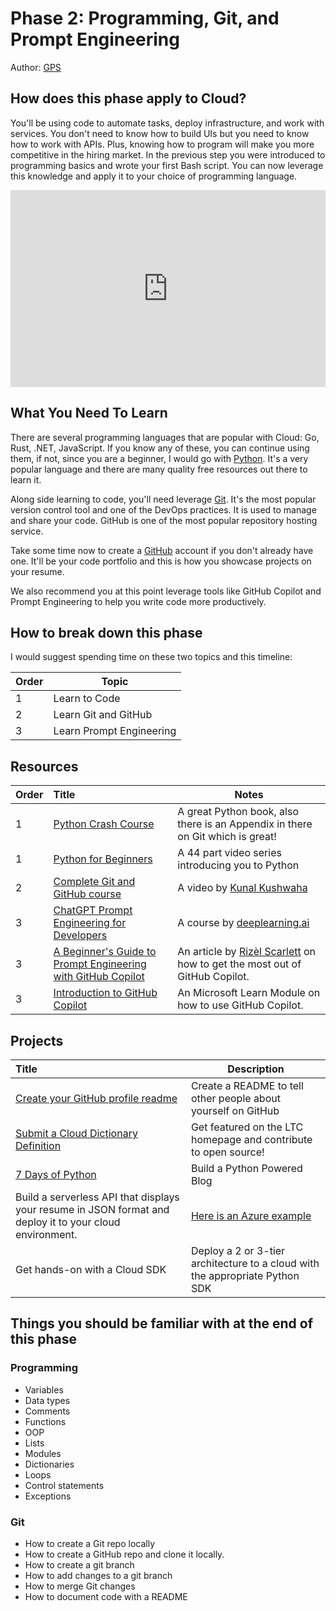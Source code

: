 # Phase 2: Programming, Git, and Prompt Engineering

Author: [GPS](https://twitter.com/madebygps)

## How does this phase apply to Cloud?

You'll be using code to automate tasks, deploy infrastructure, and work with services. You don't need to know how to build UIs but you need to know how to work with APIs. Plus, knowing how to program will make you more competitive in the hiring market. In the previous step you were introduced to programming basics and wrote your first Bash script. You can now leverage this knowledge and apply it to your choice of programming language.

<!--truncate -->
<iframe width="100%" height="315" src="https://www.youtube.com/embed/WMUAc7bvB7M" title="YouTube video player" frameborder="0" allow="accelerometer; autoplay; clipboard-write; encrypted-media; gyroscope; picture-in-picture; web-share" allowfullscreen></iframe>

## What You Need To Learn

There are several programming languages that are popular with Cloud: Go, Rust, .NET, JavaScript. If you know any of these, you can continue using them, if not, since you are a beginner,  I would go with [Python](https://www.python.org/). It's a very popular language and there are many quality free resources out there to learn it.

Along side learning to code, you'll need leverage [Git](https://git-scm.com/). It's the most popular version control tool and one of the DevOps practices. It is used to manage and share your code. GitHub is one of the most popular repository hosting service. 

Take some time now to create a [GitHub](https://github.com/) account if you don't already have one. It'll be your code portfolio and this is how you showcase projects on your resume. 

We also recommend you at this point leverage tools like GitHub Copilot and Prompt Engineering to help you write code more productively.

## How to break down this phase

I would suggest spending time on these two topics and this timeline:

| Order | Topic                           |
|-------|---------------------------------|
| 1 | Learn to Code |
| 2 | Learn Git and GitHub |
| 3 | Learn Prompt Engineering |


## Resources

| Order | Title                                                                        | Notes                                                                                       |
| :---- | :--------------------------------------------------------------------------- | ------------------------------------------------------------------------------------------- |
| 1     | [Python Crash Course](https://ehmatthes.github.io/pcc/)                      | A great Python book, also there is an Appendix in there on Git which is great!
1 | [Python for Beginners](https://youtu.be/jFCNu1-Xdsw) | A 44 part video series introducing you to Python |
| 2     | [Complete Git and GitHub course](https://www.youtube.com/watch?v=apGV9Kg7ics)    | A video by [Kunal Kushwaha](https://bio.link/kunalk) 
| 3     | [ChatGPT Prompt Engineering for Developers](https://www.deeplearning.ai/short-courses/chatgpt-prompt-engineering-for-developers/)    | A course by [deeplearning.ai](https://www.deeplearning.ai/) |
| 3     | [A Beginner's Guide to Prompt Engineering with GitHub Copilot](https://dev.to/github/a-beginners-guide-to-prompt-engineering-with-github-copilot-3ibp)    | An article by [Rizèl Scarlett](https://twitter.com/blackgirlbytes) on how to get the most out of GitHub Copilot.|
| 3     | [Introduction to GitHub Copilot](https://learn.microsoft.com/training/modules/introduction-to-github-copilot/)    | An Microsoft Learn Module on how to use GitHub Copilot.|

## Projects

 | Title                     | Description                                                                                                                                               |
 | :------------------------ | ------------------------------------------------------------------------------------------------------------------------------------------------------ |
 [Create your GitHub profile readme](https://docs.github.com/en/github/setting-up-and-managing-your-github-profile/customizing-your-profile/managing-your-profile-readme) | Create a README to tell other people about yourself on GitHub
 [Submit a Cloud Dictionary Definition](https://definethecloud.guide/) | Get featured on the LTC homepage and contribute to open source!
 [7 Days of Python](https://7daysofpython.com/) | Build a Python Powered Blog |
 Build a serverless API that displays your resume in JSON format and deploy it to your cloud environment.| [Here is an Azure example](https://github.com/madebygps/serverless-resume-api?ref=madebygps.com) |
  Get hands-on with a Cloud SDK | Deploy a 2 or 3-tier architecture to a cloud with the appropriate Python SDK

## Things you should be familiar with at the end of this phase

### Programming

- Variables
- Data types
- Comments
- Functions
- OOP
- Lists
- Modules
- Dictionaries
- Loops
- Control statements
- Exceptions

### Git

- How to create a Git repo locally
- How to create a GitHub repo and clone it locally.
- How to create a git branch
- How to add changes to a git branch
- How to merge Git changes
- How to document code with a README